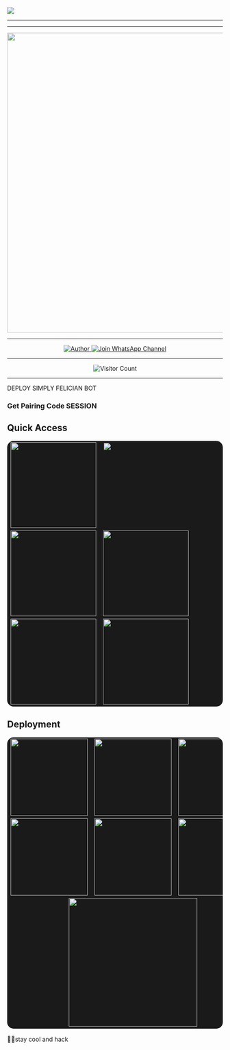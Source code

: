 <a href="https://git.io/typing-svg">
  <img src="https://readme-typing-svg.demolab.com?font=Anton&size=80&pause=1000&color=E779F7FF&center=true&vCenter=true&width=1000&height=200&lines=♛꧁༒☾FELICIAN☽༒꧂♛;VERSION+2025;BY+DEV+"♛꧁༒☾FELICIAN☽༒꧂♛alt="Typing SVG" />
</a>

---
---

<p align="center">
  <img src="https://files.catbox.moe/yhy4en.jpg" width="700"/>
</p>

---

<p align="center">
  <a href="https://github.com/fel255">
    <img title="Author" src="https://img.shields.io/badge/Author-DEV%20skiddy-ff004d?style=for-the-badge&logo=github&logoColor=white" />
 </a>
  <a href="">
    <img title="Join WhatsApp Channel" src="https://img.shields.io/badge/Join-WhatsApp%20Channel-25D366?style=for-the-badge&logo=whatsapp&logoColor=white" />
  </a>
</p>

---

<p align="center">
  <img src="https://profile-counter.glitch.me/fel255/count.svg" alt="Visitor Count" />
</p>

---
DEPLOY SIMPLY FELICIAN BOT

### Get Pairing Code SESSION 
##  Quick Access

<table align="center" cellpadding="10" style="border-radius:15px;background:#1a1a1a;border:none">
  <tr>
    <td align="center" style="border:none">
      <a href="https://skiddbmx-pair-site.onrender.com/">
        <img src="https://img.shields.io/badge/Pair_Session-white?style=for-the-badge&logo=link&logoColor=black" width="200">
      </a>
    </td>
    <td align="center" style="border:none">
      <a href="">
        <img src="https://img.shields.io/badge/Video_Tutorial-FF0000?style=for-the-badge&logo=youtube&logoColor=white" width="200">
      </a>
    </td>
  </tr>
  <tr>
    <td align="center" style="border:none">
      <a href="https://kidddwnloder.vercel.app/">
        <img src="https://img.shields.io/badge/Visit_Site-181717?style=for-the-badge&logo=link&logoColor=white" width="200">
      </a>
    </td>
    <td align="center" style="border:none">
      <a href="https://github.com/fel255/IT-TECH/archive/refs/heads/main.zip">
        <img src="https://img.shields.io/badge/Download_ZIP-0078D4?style=for-the-badge&logo=windows&logoColor=white" width="200">
      </a>
    </td>
  </tr>
  <tr>
    <td align="center" style="border:none">
      <a href="https://felicinaha.vercel.app/">
        <img src="https://img.shields.io/badge/Contact_Us-0088cc?style=for-the-badge&logo=telegram&logoColor=white" width="200">
      </a>
    </td>
    <td align="center" style="border:none">
      <a href="https://skiddyprojects.vercel.app//">
        <img src="https://img.shields.io/badge/SKIDDBMX_APIs-000000?style=for-the-badge&logo=vercel&logoColor=white" width="200">
      </a>
    </td>
  </tr>
</table>

## Deployment 

<table align="center" cellpadding="10" style="border-radius:15px;background:#1a1a1a;border:none">
  <tr>
    <td align="center" style="border:none">
      <a href="https://dashboard.heroku.com/new?template=https://github.com/fel255/skiddxdm/tree/main/">
        <img src="https://img.shields.io/badge/Heroku-430098?style=for-the-badge&logo=heroku&logoColor=white" width="180">
      </a>
    </td>
    <td align="center" style="border:none">
      <a href="https://render.com/">
        <img src="https://img.shields.io/badge/Render-46E3B7?style=for-the-badge&logo=render&logoColor=white" width="180">
      </a>
    </td>
    <td align="center" style="border:none">
      <a href="https://railway.app/new">
        <img src="https://img.shields.io/badge/Railway-0B0D0E?style=for-the-badge&logo=railway&logoColor=white" width="180">
      </a>
    </td>
  </tr>
  <tr>
    <td align="center" style="border:none">
      <a href="https://app.koyeb.com/deploy">
        <img src="https://img.shields.io/badge/Koyeb-121212?style=for-the-badge&logo=koyeb&logoColor=white" width="180">
      </a>
    </td>
    <td align="center" style="border:none">
      <a href="https://katabump.com/">
        <img src="https://img.shields.io/badge/Katabump-FF6B00?style=for-the-badge&logo=firefox&logoColor=white" width="180">
      </a>
    </td>
    <td align="center" style="border:none">
      <a href="https://optiklink.com/">
        <img src="https://img.shields.io/badge/Optiklink-5865F2?style=for-the-badge&logo=discord&logoColor=white" width="180">
      </a>
    </td>
  </tr>
  <tr>
    <td align="center" style="border:none" colspan="3">
      <a href="https://bot-hosting.net/">
        <img src="https://img.shields.io/badge/Bot_Hosting-7289DA?style=for-the-badge&logo=discord&logoColor=white" width="300">
      </a>
    </td>
  </tr>
</table>
🤖🤖stay cool and hack
